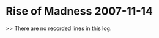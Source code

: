 <!-- TITLE: Rise of Madness 2007-11-14 -->
<!-- SUBTITLE: A game log for Rise of Madness -->

# Rise of Madness 2007-11-14

\>> There are no recorded lines in this log.